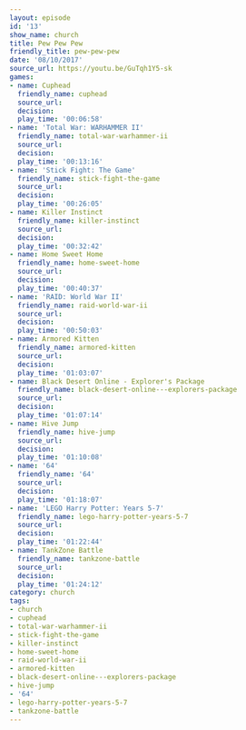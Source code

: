 ```yaml
---
layout: episode
id: '13'
show_name: church
title: Pew Pew Pew
friendly_title: pew-pew-pew
date: '08/10/2017'
source_url: https://youtu.be/GuTqh1Y5-sk
games:
- name: Cuphead
  friendly_name: cuphead
  source_url: 
  decision: 
  play_time: '00:06:58'
- name: 'Total War: WARHAMMER II'
  friendly_name: total-war-warhammer-ii
  source_url: 
  decision: 
  play_time: '00:13:16'
- name: 'Stick Fight: The Game'
  friendly_name: stick-fight-the-game
  source_url: 
  decision: 
  play_time: '00:26:05'
- name: Killer Instinct
  friendly_name: killer-instinct
  source_url: 
  decision: 
  play_time: '00:32:42'
- name: Home Sweet Home
  friendly_name: home-sweet-home
  source_url: 
  decision: 
  play_time: '00:40:37'
- name: 'RAID: World War II'
  friendly_name: raid-world-war-ii
  source_url: 
  decision: 
  play_time: '00:50:03'
- name: Armored Kitten
  friendly_name: armored-kitten
  source_url: 
  decision: 
  play_time: '01:03:07'
- name: Black Desert Online - Explorer's Package
  friendly_name: black-desert-online---explorers-package
  source_url: 
  decision: 
  play_time: '01:07:14'
- name: Hive Jump
  friendly_name: hive-jump
  source_url: 
  decision: 
  play_time: '01:10:08'
- name: '64'
  friendly_name: '64'
  source_url: 
  decision: 
  play_time: '01:18:07'
- name: 'LEGO Harry Potter: Years 5-7'
  friendly_name: lego-harry-potter-years-5-7
  source_url: 
  decision: 
  play_time: '01:22:44'
- name: TankZone Battle
  friendly_name: tankzone-battle
  source_url: 
  decision: 
  play_time: '01:24:12'
category: church
tags:
- church
- cuphead
- total-war-warhammer-ii
- stick-fight-the-game
- killer-instinct
- home-sweet-home
- raid-world-war-ii
- armored-kitten
- black-desert-online---explorers-package
- hive-jump
- '64'
- lego-harry-potter-years-5-7
- tankzone-battle
---
```

